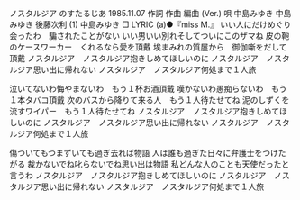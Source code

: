 ノスタルジア
のすたるじあ
1985.11.07
作詞  作曲  編曲 (Ver.)   唄
中島みゆき   中島みゆき   後藤次利 (1)
中島みゆき
□ LYRIC (a)●『miss M.』
いい人にだけめぐり会ったわ　騙されたことがない
いい男いい別れそしてついにこのザマね
皮の鞄のケースワーカー　くれるなら愛を頂戴
埃まみれの質屋から　御伽噺をだして頂戴
ノスタルジア　ノスタルジア抱きしめてほしいのに
ノスタルジア　ノスタルジア思い出に帰れない
ノスタルジア　ノスタルジア何処まで１人旅

泣いてないわ悔やまないわ　もう１杯お酒頂戴
嘆かないわ愚痴らないわ　もう１本タバコ頂戴
次のバスから降りて来る人　もう１人待たせてね
泥のしずくを流すワイパー　もう１人待たせてね
ノスタルジア　ノスタルジア抱きしめてほしいのに
ノスタルジア　ノスタルジア思い出に帰れない
ノスタルジア　ノスタルジア何処まで１人旅

傷ついてもつまずいても過ぎ去れば物語
人は誰も過ぎた日々に弁護士をつけたがる
裁かないでね叱らないでね思い出は物語
私どんな人のことも天使だったと言うわ
ノスタルジア　ノスタルジア抱きしめてほしいのに
ノスタルジア　ノスタルジア思い出に帰れない
ノスタルジア　ノスタルジア何処まで１人旅
